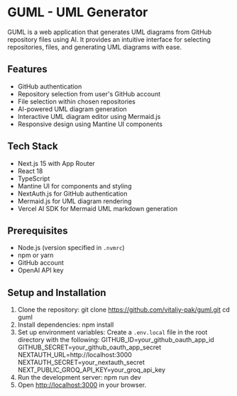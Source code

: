# GUML - UML Generator

GUML is a web application that generates UML diagrams from GitHub repository files using AI. It provides an intuitive
interface for selecting repositories, files, and generating UML diagrams with ease.

## Features

- GitHub authentication
- Repository selection from user's GitHub account
- File selection within chosen repositories
- AI-powered UML diagram generation
- Interactive UML diagram editor using Mermaid.js
- Responsive design using Mantine UI components

## Tech Stack

- Next.js 15 with App Router
- React 18
- TypeScript
- Mantine UI for components and styling
- NextAuth.js for GitHub authentication
- Mermaid.js for UML diagram rendering
- Vercel AI SDK for Mermaid UML markdown generation

## Prerequisites

- Node.js (version specified in `.nvmrc`)
- npm or yarn
- GitHub account
- OpenAI API key

## Setup and Installation

1. Clone the repository:
   git clone https://github.com/vitaliy-pak/guml.git cd guml
2. Install dependencies:
   npm install
3. Set up environment variables:
Create a `.env.local` file in the root directory with the following:
GITHUB_ID=your_github_oauth_app_id 
GITHUB_SECRET=your_github_oauth_app_secret 
NEXTAUTH_URL=http://localhost:3000
NEXTAUTH_SECRET=your_nextauth_secret
NEXT_PUBLIC_GROQ_API_KEY=your_groq_api_key
4. Run the development server:
   npm run dev
5. Open [http://localhost:3000](http://localhost:3000) in your browser.